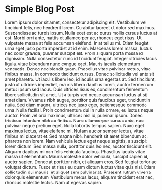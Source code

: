 # Simple Blog Post

Lorem ipsum dolor sit amet, consectetur adipiscing elit. Vestibulum vel tincidunt felis, nec hendrerit lorem. Curabitur laoreet ut dolor sed maximus. Suspendisse ac turpis ipsum. Nulla eget est ac purus mollis cursus luctus at est. Morbi orci ante, mattis et ullamcorper ac, rhoncus eget risus. Ut vulputate massa at felis accumsan eleifend. In at tellus mi. Etiam feugiat urna eget justo porta imperdiet at id enim. Maecenas lorem massa, luctus nec dolor gravida, pulvinar suscipit elit. Proin aliquam porta massa id dignissim. Nulla consectetur nunc id tincidunt feugiat. Integer ultricies lacus ligula, vitae bibendum nunc congue eget. Mauris iaculis elementum venenatis. Donec nec blandit quam. Phasellus vitae pulvinar metus, vitae finibus massa. In commodo tincidunt cursus. Donec sollicitudin vel ante sit amet pharetra. Ut iaculis libero leo, id iaculis urna egestas at. Sed tincidunt, justo ut ultricies imperdiet, mauris libero dapibus lorem, auctor fermentum metus ipsum sed lacus. Duis ultrices risus ex, condimentum fermentum libero sollicitudin sit amet. Ut a turpis sed neque accumsan luctus at sit amet diam. Vivamus nibh augue, porttitor quis faucibus eget, tincidunt in nulla. Sed diam magna, ultrices nec justo eget, pellentesque commodo urna. Nulla facilisi. Proin condimentum dui in nulla ornare, eu luctus neque auctor. Proin vel orci maximus, ultrices nisl id, pulvinar ipsum. Donec tristique interdum nibh ac finibus. Nunc ullamcorper cursus ante, nec pulvinar neque pretium eget. Nulla lobortis tempus sapien. Nunc eget maximus lectus, vitae eleifend mi. Nullam auctor semper lectus, vitae finibus mi placerat et. Sed magna nibh, hendrerit sit amet bibendum ac, pharetra non lorem. Nam vehicula lectus eget neque sagittis, a suscipit lorem dictum. Sed massa nulla, porttitor quis leo nec, auctor tincidunt elit. Aliquam dapibus mi non felis vehicula faucibus. Phasellus iaculis vitae massa ut elementum. Mauris molestie dolor vehicula, suscipit sapien id, auctor sapien. Donec at porttitor nibh, et aliquam eros. Sed feugiat tortor ac volutpat dictum. Fusce et risus eu quam dictum luctus vitae quis nisl. Etiam sollicitudin dui mauris, et aliquet sem pulvinar at. Praesent rutrum viverra dolor quis elementum. Vestibulum metus lacus, aliquam tincidunt erat nec, rhoncus molestie lectus. Nam ut egestas sapien.
